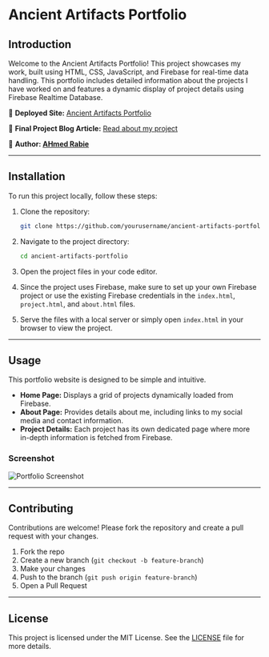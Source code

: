 # Ancient Artifacts Portfolio

## Introduction

Welcome to the Ancient Artifacts Portfolio! This project showcases my work, built using HTML, CSS, JavaScript, and Firebase for real-time data handling. This portfolio includes detailed information about the projects I have worked on and features a dynamic display of project details using Firebase Realtime Database.

🔗 **Deployed Site:** [Ancient Artifacts Portfolio](http://your-deployed-site.com)

📄 **Final Project Blog Article:** [Read about my project](http://your-blog-article-link.com)

👤 **Author: [AHmed Rabie](https://www.linkedin.com/in/ahmed-adel-rabie/)**

---

## Installation

To run this project locally, follow these steps:

1. Clone the repository:
    ```bash
    git clone https://github.com/yourusername/ancient-artifacts-portfolio.git
    ```

2. Navigate to the project directory:
    ```bash
    cd ancient-artifacts-portfolio
    ```

3. Open the project files in your code editor.

4. Since the project uses Firebase, make sure to set up your own Firebase project or use the existing Firebase credentials in the `index.html`, `project.html`, and `about.html` files.

5. Serve the files with a local server or simply open `index.html` in your browser to view the project.

---

## Usage

This portfolio website is designed to be simple and intuitive. 

- **Home Page:** Displays a grid of projects dynamically loaded from Firebase.
- **About Page:** Provides details about me, including links to my social media and contact information.
- **Project Details:** Each project has its own dedicated page where more in-depth information is fetched from Firebase.

### Screenshot

![Portfolio Screenshot](https://ibb.co/nDf9F5g)

---

## Contributing

Contributions are welcome! Please fork the repository and create a pull request with your changes.

1. Fork the repo
2. Create a new branch (`git checkout -b feature-branch`)
3. Make your changes
4. Push to the branch (`git push origin feature-branch`)
5. Open a Pull Request

---

## License

This project is licensed under the MIT License. See the [LICENSE](./LICENSE) file for more details.
